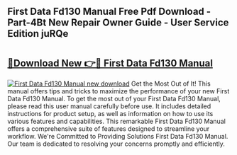 ## First Data Fd130 Manual Free Pdf Download - Part-4Bt New Repair Owner Guide - User Service Edition juRQe

# <h2><a href="http://bc3284.oget.top/?id=First+Data+Fd130+Manual">🔗Download New 👉🔴 First Data Fd130 Manual</a></h2>

[![First Data Fd130 Manual new download](https://i.imgur.com/5g1atiW.png)](http://bc3284.oget.top/?id=First+Data+Fd130+Manual)
Get the Most Out of It! This manual offers tips and tricks to maximize the performance of your new First Data Fd130 Manual. To get the most out of your First Data Fd130 Manual, please read this user manual carefully before use. It includes detailed instructions for product setup, as well as information on how to use its various features and capabilities. This remarkable First Data Fd130 Manual offers a comprehensive suite of features designed to streamline your workflow. We're Committed to Providing Solutions First Data Fd130 Manual. Our team is dedicated to resolving your concerns promptly and efficiently.

